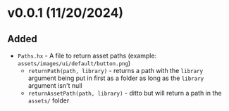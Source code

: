 # v0.0.1 (11/20/2024)
## Added
- `Paths.hx` - A file to return asset paths (example: `assets/images/ui/default/button.png`)
  - `returnPath(path, library)` - returns a path with the `library` argument being put in first as a folder as long as the `library` argument isn't null
  - `returnAssetPath(path, library)` - ditto but will return a path in the `assets/` folder